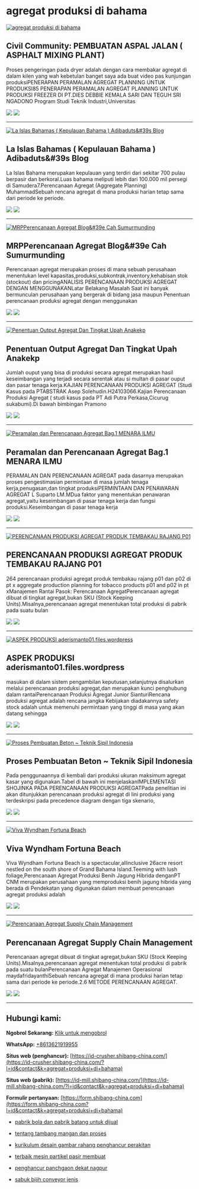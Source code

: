 # agregat produksi di bahama

<a href="https://swt.shibang-china.com/?l=id&img&k=agregat+produksi+di+bahama" target="_blank">![agregat produksi di bahama](http://static.shibang-china.com/all-800x300/1215.jpg)</a>

## Civil Community: PEMBUATAN ASPAL JALAN ( ASPHALT MIXING PLANT)
Proses pengeringan pada dryer adalah dengan cara membakar agregat di dalam kilen yang wah kebetulan banget saya ada buat video pas kunjungan produksiPENERAPAN PERAMALAN AGREGAT PLANNING UNTUK PRODUKSI85 PENERAPAN PERAMALAN AGREGAT PLANNING UNTUK PRODUKSI FREEZER DI PT.DIES DEBBIE KEMALA SARI DAN TEGUH SRI NGADONO Program Studi Teknik Industri,Universitas


<a href="https://whatsapp.shibangsoft.com/WhatsApp.php" target="_blank" title="WhatsApp">![](http://static.shibang-china.com/icon/whatsapp.png)</a> <a href="https://swt.shibang-china.com/?l=id&icon&k=agregat+produksi+di+bahama" target="_blank">![](http://static.shibang-china.com/icon/chat-id.png)</a>

---

<a href="https://swt.shibang-china.com/?l=id&img&k=agregat+produksi+di+bahama" target="_blank">![La Islas Bahamas ( Kepulauan Bahama ) Adibaduts&#39s Blog](http://static.shibang-china.com/all-800x300/1156.jpg)</a>

## La Islas Bahamas ( Kepulauan Bahama ) Adibaduts&#39s Blog
La Islas Bahama merupakan kepulauan yang terdiri dari sekitar 700 pulau berpasir dan berkoral.Luas bahama meliputi lebih dari 100.000 mil persegi di Samudera7.Perencanaan Agregat (Aggregate Planning) MuhammadSebuah rencana agregat di mana produksi harian tetap sama dari periode ke periode.


<a href="https://whatsapp.shibangsoft.com/WhatsApp.php" target="_blank" title="WhatsApp">![](http://static.shibang-china.com/icon/whatsapp.png)</a> <a href="https://swt.shibang-china.com/?l=id&icon&k=agregat+produksi+di+bahama" target="_blank">![](http://static.shibang-china.com/icon/chat-id.png)</a>

---

<a href="https://swt.shibang-china.com/?l=id&img&k=agregat+produksi+di+bahama" target="_blank">![MRPPerencanaan Agregat Blog&#39e Cah Sumurmunding](http://static.shibang-china.com/all-800x300/42.jpg)</a>

## MRPPerencanaan Agregat Blog&#39e Cah Sumurmunding
Perencanaan agregat merupakan proses di mana sebuah perusahaan menentukan level kapasitas,produksi,subkontrak,inventory,kehabisan stok (stockout) dan pricingANALISIS PERENCANAAN PRODUKSI AGREGAT DENGAN MENGGUNAKANLatar Belakang Masalah Saat ini banyak bermunculan perusahaan yang bergerak di bidang jasa maupun Penentuan perencanaan produksi agregat dengan menggunakan


<a href="https://whatsapp.shibangsoft.com/WhatsApp.php" target="_blank" title="WhatsApp">![](http://static.shibang-china.com/icon/whatsapp.png)</a> <a href="https://swt.shibang-china.com/?l=id&icon&k=agregat+produksi+di+bahama" target="_blank">![](http://static.shibang-china.com/icon/chat-id.png)</a>

---

<a href="https://swt.shibang-china.com/?l=id&img&k=agregat+produksi+di+bahama" target="_blank">![Penentuan Output Agregat Dan Tingkat Upah Anakekp](http://static.shibang-china.com/all-800x300/116.jpg)</a>

## Penentuan Output Agregat Dan Tingkat Upah Anakekp
Jumlah ouput yang bisa di produksi secara agregat merupakan hasil keseimbangan yang terjadi secara serentak atau si multan di pasar ouput dan pasar tenaga kerja.KAJIAN PERENCANAAN PRODUKSI AGREGAT (Studi Kasus pada PTABSTRAK Asep Solehudin.H24103066.Kajian Perencanaan Produksi Agregat ( studi kasus pada PT Adi Putra Perkasa,Cicurug sukabumi).Di bawah bimbingan Pramono


<a href="https://whatsapp.shibangsoft.com/WhatsApp.php" target="_blank" title="WhatsApp">![](http://static.shibang-china.com/icon/whatsapp.png)</a> <a href="https://swt.shibang-china.com/?l=id&icon&k=agregat+produksi+di+bahama" target="_blank">![](http://static.shibang-china.com/icon/chat-id.png)</a>

---

<a href="https://swt.shibang-china.com/?l=id&img&k=agregat+produksi+di+bahama" target="_blank">![Peramalan dan Perencanaan Agregat Bag.1 MENARA ILMU](http://static.shibang-china.com/all-800x300/801.jpg)</a>

## Peramalan dan Perencanaan Agregat Bag.1 MENARA ILMU
PERAMALAN DAN PERENCANAAN AGREGAT pada dasarnya merupakan proses pengestimasian permintaan di masa jumlah tenaga kerja,penugasan,dan tingkat produksiPERMINTAAN DAN PENAWARAN AGREGAT L Suparto LM.MDua faktor yang menentukan penawaran agregat,yaitu keseimbangan di pasar tenaga kerja dan fungsi produksi.Keseimbangan di pasar tenaga kerja


<a href="https://whatsapp.shibangsoft.com/WhatsApp.php" target="_blank" title="WhatsApp">![](http://static.shibang-china.com/icon/whatsapp.png)</a> <a href="https://swt.shibang-china.com/?l=id&icon&k=agregat+produksi+di+bahama" target="_blank">![](http://static.shibang-china.com/icon/chat-id.png)</a>

---

<a href="https://swt.shibang-china.com/?l=id&img&k=agregat+produksi+di+bahama" target="_blank">![PERENCANAAN PRODUKSI AGREGAT PRODUK TEMBAKAU RAJANG P01](http://static.shibang-china.com/all-800x300/684.jpg)</a>

## PERENCANAAN PRODUKSI AGREGAT PRODUK TEMBAKAU RAJANG P01
264 perencanaan produksi agregat produk tembakau rajang p01 dan p02 di pt x aggregate production planning for tobacco products p01 and p02 in pt xManajemen Rantai Pasok: Perencanaan AgregatPerencanaan agregat dibuat di tingkat agregat,bukan SKU (Stock Keeping Units).Misalnya,perencanaan agregat menentukan total produksi di pabrik pada suatu bulan


<a href="https://whatsapp.shibangsoft.com/WhatsApp.php" target="_blank" title="WhatsApp">![](http://static.shibang-china.com/icon/whatsapp.png)</a> <a href="https://swt.shibang-china.com/?l=id&icon&k=agregat+produksi+di+bahama" target="_blank">![](http://static.shibang-china.com/icon/chat-id.png)</a>

---

<a href="https://swt.shibang-china.com/?l=id&img&k=agregat+produksi+di+bahama" target="_blank">![ASPEK PRODUKSI aderismanto01.files.wordpress](http://static.shibang-china.com/all-800x300/1345.jpg)</a>

## ASPEK PRODUKSI aderismanto01.files.wordpress
masukan di dalam sistem pengambilan keputusan,selanjutnya disalurkan melalui perencanaan produksi agregat,dan merupakan kunci penghubung dalam rantaiPerencanaan Produksi Agregat Junior SianturiRencana produksi agregat adalah rencana jangka Kebijakan diadakannya safety stock adalah untuk memenuhi permintaan yang tinggi di masa yang akan datang sehingga


<a href="https://whatsapp.shibangsoft.com/WhatsApp.php" target="_blank" title="WhatsApp">![](http://static.shibang-china.com/icon/whatsapp.png)</a> <a href="https://swt.shibang-china.com/?l=id&icon&k=agregat+produksi+di+bahama" target="_blank">![](http://static.shibang-china.com/icon/chat-id.png)</a>

---

<a href="https://swt.shibang-china.com/?l=id&img&k=agregat+produksi+di+bahama" target="_blank">![Proses Pembuatan Beton ~ Teknik Sipil Indonesia](http://static.shibang-china.com/all-800x300/701.jpg)</a>

## Proses Pembuatan Beton ~ Teknik Sipil Indonesia
Pada penggunaannya di kembali dari produksi ukuran maksimum agregat kasar yang digunakan.Tabel di bawah ini menjelaskanIMPLEMENTASI SHOJINKA PADA PERENCANAAN PRODUKSI AGREGATPada penelitian ini akan ditunjukkan perencanaan produksi agregat di lini produksi yang terdeskripsi pada precedence diagram dengan tiga skenario,


<a href="https://whatsapp.shibangsoft.com/WhatsApp.php" target="_blank" title="WhatsApp">![](http://static.shibang-china.com/icon/whatsapp.png)</a> <a href="https://swt.shibang-china.com/?l=id&icon&k=agregat+produksi+di+bahama" target="_blank">![](http://static.shibang-china.com/icon/chat-id.png)</a>

---

<a href="https://swt.shibang-china.com/?l=id&img&k=agregat+produksi+di+bahama" target="_blank">![Viva Wyndham Fortuna Beach](http://static.shibang-china.com/all-800x300/1402.jpg)</a>

## Viva Wyndham Fortuna Beach
Viva Wyndham Fortuna Beach is a spectacular,allinclusive 26acre resort nestled on the south shore of Grand Bahama Island.Teeming with lush foliage,Perencanaan Agregat Produksi Benih Jagung Hibrida denganPT CNM merupakan perusahaan yang memproduksi benih jagung hibrida yang berada di Pendekatan yang digunakan dalam membuat perencanaan agregat produksi adalah


<a href="https://whatsapp.shibangsoft.com/WhatsApp.php" target="_blank" title="WhatsApp">![](http://static.shibang-china.com/icon/whatsapp.png)</a> <a href="https://swt.shibang-china.com/?l=id&icon&k=agregat+produksi+di+bahama" target="_blank">![](http://static.shibang-china.com/icon/chat-id.png)</a>

---

<a href="https://swt.shibang-china.com/?l=id&img&k=agregat+produksi+di+bahama" target="_blank">![Perencanaan Agregat Supply Chain Management](http://static.shibang-china.com/all-800x300/668.jpg)</a>

## Perencanaan Agregat Supply Chain Management
Perencanaan agregat dibuat di tingkat agregat,bukan SKU (Stock Keeping Units).Misalnya,perencanaan agregat menentukan total produksi di pabrik pada suatu bulanPerencanaan Agregat Manajemen Operasional maydafridayanthiSebuah rencana agregat di mana produksi harian tetap sama dari periode ke periode.2.6 METODE PERENCANAAN AGREGAT.


<a href="https://whatsapp.shibangsoft.com/WhatsApp.php" target="_blank" title="WhatsApp">![](http://static.shibang-china.com/icon/whatsapp.png)</a> <a href="https://swt.shibang-china.com/?l=id&icon&k=agregat+produksi+di+bahama" target="_blank">![](http://static.shibang-china.com/icon/chat-id.png)</a>

---
## Hubungi kami:

**Ngobrol Sekarang:** [Klik untuk mengobrol](https://swt.shibang-china.com?l=id&contact&k=agregat+produksi+di+bahama)

**WhatsApp:**  [+8613621919955](https://whatsapp.shibangsoft.com/WhatsApp.php)

**Situs web (penghancur):** [https://id-crusher.shibang-china.com/](https://id-crusher.shibang-china.com/?l=id&contact&k=agregat+produksi+di+bahama)

**Situs web (pabrik):** [https://id-mill.shibang-china.com/](https://id-mill.shibang-china.com/?l=id&contact&k=agregat+produksi+di+bahama)

**Formulir pertanyaan:** [https://form.shibang-china.com](https://form.shibang-china.com?l=id&contact&k=agregat+produksi+di+bahama)

* [pabrik bola dan pabrik batang untuk dijual](../40/pabrik%20bola%20dan%20pabrik%20batang%20untuk%20dijual.md)

* [tentang tambang mangan dan proses](../35/tentang%20tambang%20mangan%20dan%20proses.md)

* [kurikulum desain gambar rahang penghancur perakitan](../38/kurikulum%20desain%20gambar%20rahang%20penghancur%20perakitan.md)

* [terbaik mesin partikel pasir membuat](../39/terbaik%20mesin%20partikel%20pasir%20membuat.md)

* [penghancur panchgaon dekat nagpur](../39/penghancur%20panchgaon%20dekat%20nagpur.md)

* [sabuk bijih conveyor jenis](../40/sabuk%20bijih%20conveyor%20jenis.md)